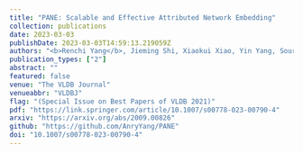 ```yaml
---
title: "PANE: Scalable and Effective Attributed Network Embedding"
collection: publications
date: 2023-03-03
publishDate: 2023-03-03T14:59:13.219059Z
authors: "<b>Renchi Yang</b>, Jieming Shi, Xiaokui Xiao, Yin Yang, Sourav Bhowmick, Juncheng Liu"
publication_types: ["2"]
abstract: ""
featured: false
venue: "The VLDB Journal"
venueabbr: "VLDBJ"
flag: "(Special Issue on Best Papers of VLDB 2021)"
pdf: "https://link.springer.com/article/10.1007/s00778-023-00790-4"
arxiv: "https://arxiv.org/abs/2009.00826"
github: "https://github.com/AnryYang/PANE"
doi: "10.1007/s00778-023-00790-4"
---
```

